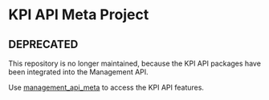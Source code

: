 # KPI API Meta Project

## DEPRECATED

This repository is no longer maintained, because the KPI API packages have been integrated into the Management API.

Use [management_api_meta](https://github.com/process-engine/management_api_meta) to access the KPI API features.

